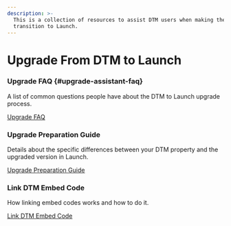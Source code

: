 ```yaml
---
description: >-
  This is a collection of resources to assist DTM users when making the
  transition to Launch.
---
```


# Upgrade From DTM to Launch

### Upgrade FAQ {#upgrade-assistant-faq}

A list of common questions people have about the DTM to Launch upgrade process.

[Upgrade FAQ](upgrade-faq.md)

### Upgrade Preparation Guide

Details about the specific differences between your DTM property and the upgraded version in Launch.

[Upgrade Preparation Guide](upgrade-preparation-guide.md)[​](upgrade-faq.md)

### Link DTM Embed Code

How linking embed codes works and how to do it.

[Link DTM Embed Code](link-dtm-embed-code.md)


